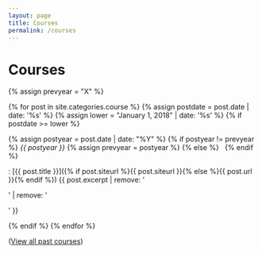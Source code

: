 ```yaml
---
layout: page
title: Courses
permalink: /courses
---
```


# Courses

{% assign prevyear = "X" %}

{% for post in site.categories.course %}
  {% assign postdate = post.date | date: '%s' %}
  {% assign lower = "January 1, 2018" | date: '%s' %}
  {% if postdate >= lower %}

{% assign postyear = post.date | date: "%Y" %}
{% if postyear != prevyear %} *{{ postyear }}* {% assign prevyear = postyear %} {% else %} &nbsp; {% endif %}

: [{{ post.title }}]({% if post.siteurl %}{{ post.siteurl }}{% else %}{{ post.url }}{% endif %}) {{ post.excerpt | remove: '<p>' | remove: '</p>' }}

  {% endif %}
{% endfor %}

([View all past courses](/allcourses))
